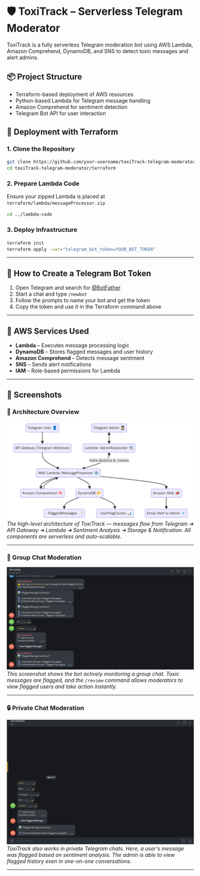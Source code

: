 # 🛡️ ToxiTrack – Serverless Telegram Moderator

ToxiTrack is a fully serverless Telegram moderation bot using AWS Lambda, Amazon Comprehend, DynamoDB, and SNS to detect toxic messages and alert admins.

## 📦 Project Structure

- Terraform-based deployment of AWS resources
- Python-based Lambda for Telegram message handling
- Amazon Comprehend for sentiment detection
- Telegram Bot API for user interaction

## 🚀 Deployment with Terraform

### 1. Clone the Repository

```bash
git clone https://github.com/your-username/toxiTrack-telegram-moderator.git
cd toxiTrack-telegram-moderator/terraform
```

### 2. Prepare Lambda Code

Ensure your zipped Lambda is placed at `terraform/lambda/messageProcessor.zip`

```bash
cd ../lambda-code

```

### 3. Deploy Infrastructure

```bash
terraform init
terraform apply -var="telegram_bot_token=YOUR_BOT_TOKEN"
```

---

## 🤖 How to Create a Telegram Bot Token

1. Open Telegram and search for [@BotFather](https://t.me/BotFather)
2. Start a chat and type `/newbot`
3. Follow the prompts to name your bot and get the token
4. Copy the token and use it in the Terraform command above

---

## 🧠 AWS Services Used

- **Lambda** – Executes message processing logic
- **DynamoDB** – Stores flagged messages and user history
- **Amazon Comprehend** – Detects message sentiment
- **SNS** – Sends alert notifications
- **IAM** – Role-based permissions for Lambda

---

## 📸 Screenshots

### 🧩 Architecture Overview  
![Architecture Diagram](./assets/architecture.png)  
*The high-level architecture of ToxiTrack — messages flow from Telegram ➜ API Gateway ➜ Lambda ➜ Sentiment Analysis ➜ Storage & Notification. All components are serverless and auto-scalable.*

---

### 👥 Group Chat Moderation  
![Group Chat](./assets/group-demo.png)  
*This screenshot shows the bot actively monitoring a group chat. Toxic messages are flagged, and the `/review` command allows moderators to view flagged users and take action instantly.*

---

### 🔒 Private Chat Moderation  
![Private Chat](./assets/private-demo.png)  
*ToxiTrack also works in private Telegram chats. Here, a user's message was flagged based on sentiment analysis. The admin is able to view flagged history even in one-on-one conversations.*

---

